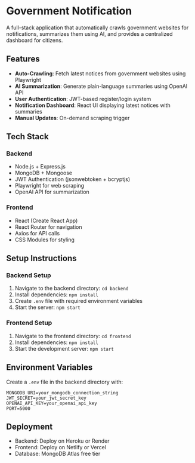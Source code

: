 # Government Notification

A full-stack application that automatically crawls government websites for notifications, summarizes them using AI, and provides a centralized dashboard for citizens.

## Features

- **Auto-Crawling**: Fetch latest notices from government websites using Playwright
- **AI Summarization**: Generate plain-language summaries using OpenAI API
- **User Authentication**: JWT-based register/login system
- **Notification Dashboard**: React UI displaying latest notices with summaries
- **Manual Updates**: On-demand scraping trigger

## Tech Stack

### Backend
- Node.js + Express.js
- MongoDB + Mongoose
- JWT Authentication (jsonwebtoken + bcryptjs)
- Playwright for web scraping
- OpenAI API for summarization

### Frontend
- React (Create React App)
- React Router for navigation
- Axios for API calls
- CSS Modules for styling

## Setup Instructions

### Backend Setup
1. Navigate to the backend directory: `cd backend`
2. Install dependencies: `npm install`
3. Create `.env` file with required environment variables
4. Start the server: `npm start`

### Frontend Setup
1. Navigate to the frontend directory: `cd frontend`
2. Install dependencies: `npm install`
3. Start the development server: `npm start`

## Environment Variables

Create a `.env` file in the backend directory with:
```
MONGODB_URI=your_mongodb_connection_string
JWT_SECRET=your_jwt_secret_key
OPENAI_API_KEY=your_openai_api_key
PORT=5000
```

## Deployment

- Backend: Deploy on Heroku or Render
- Frontend: Deploy on Netlify or Vercel
- Database: MongoDB Atlas free tier
